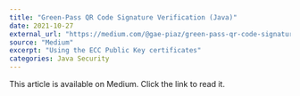 ```yaml
---
title: "Green-Pass QR Code Signature Verification (Java)"
date: 2021-10-27
external_url: "https://medium.com/@gae-piaz/green-pass-qr-code-signature-verification-java-f742079cc88"
source: "Medium"
excerpt: "Using the ECC Public Key certificates"
categories: Java Security
---
```


This article is available on Medium. Click the link to read it. 